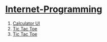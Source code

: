 # <a href="https://jayesh2812.github.io/Internet-Programming/">Internet-Programming</a>
<script defer src="/Navbar/navbar.js"></script>

<ol>
  <li> <a href="Calci">Calculator UI</a></li>
  <li> <a href="Tic Tac Toe">Tic Tac Toe</a></li>
  <li> <a href="Tic Tac Toe AI">Tic Tac Toe</a></li>
 </ol>

